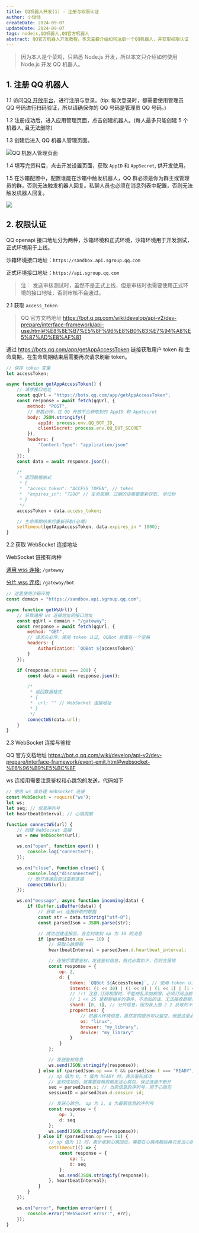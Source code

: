 ```yaml
---
title: QQ机器人开发(1) - 注册与权限认证
author: 小恸恸
createDate: 2024-09-07
updateDate: 2024-09-07
tags: nodejs,QQ机器人,QQ官方机器人
abstract: QQ官方机器人开发教程，本文主要介绍如何注册一个QQ机器人，并获取权限认证
---
```


> 因为本人是个菜鸡，只熟悉 Node.js 开发，所以本文只介绍如何使用 Node.js 开发 QQ 机器人。

## 1. 注册 QQ 机器人

1.1 访问[QQ 开放平台](https://q.qq.com/)，进行注册与登录。(tip: 每次登录时，都需要使用管理员 QQ 号码进行扫码验证，所以请确保你的 QQ 号码是管理员 QQ 号码。)

1.2 注册成功后，进入应用管理页面，点击创建机器人。(每人最多只能创建 5 个机器人, 且无法删除)

1.3 创建后进入 QQ 机器人管理页面。

![ QQ 机器人管理页面](https://image.xtt.moe/local/images/2024/09/07/image.png)

1.4 填写完资料后，点击开发设置页面，获取 `AppID` 和 `AppSecret`, 供开发使用。

1.5 在沙箱配置中，配置谁能在沙箱中触发机器人，QQ 群必须是你为群主或管理员的群，否则无法触发机器人回复。私聊人员也必须在消息列表中配置，否则无法触发机器人回复。

![](https://image.xtt.moe/local/images/2024/09/07/image7fa1f5f20f8ab83c.png)

## 2. 权限认证

QQ openapi 接口地址分为两种，沙箱环境和正式环境，沙箱环境用于开发测试，正式环境用于上线。

沙箱环境接口地址：`https://sandbox.api.sgroup.qq.com`

正式环境接口地址：`https://api.sgroup.qq.com`

> 注： 发送审核测试时，虽然不是正式上线，但是审核时也需要使用正式环境的接口地址，否则审核不会通过。

2.1 获取 `access_token`

> QQ 官方文档地址 https://bot.q.qq.com/wiki/develop/api-v2/dev-prepare/interface-framework/api-use.html#%E8%8E%B7%E5%8F%96%E8%B0%83%E7%94%A8%E5%87%AD%E8%AF%81

通过 https://bots.qq.com/app/getAppAccessToken 链接获取用户 token 和 生命周期，在生命周期结束后需要再次请求刷新 token。

```js
// 保存 token 变量
let accessToken;

async function getAppAccessToken() {
	// 请求接口地址
	const qqUrl = "https://bots.qq.com/app/getAppAccessToken";
	const response = await fetch(qqUrl, {
		method: "POST",
		// 参数必传，在 QQ 开放平台获取到的 AppID 和 AppSecret
		body: JSON.stringify({
			appId: process.env.QQ_BOT_ID,
			clientSecret: process.env.QQ_BOT_SECRET
		}),
		headers: {
			"Content-Type": "application/json"
		}
	});
	const data = await response.json();

	/*
	 * 返回数据格式
	 * {
	 *	"access_token": "ACCESS_TOKEN", // token
	 *	"expires_in": "7200" // 生命周期，过期的话需要重新获取, 单位秒
	 * }
	 */
	accessToken = data.access_token;

	// 生命周期结束后重新获取(必需)
	setTimeout(getAppAccessToken, data.expires_in * 1000);
}
```

2.2 获取 WebSocket 连接地址

WebSocket 链接有两种

[通用 wss 连接:](https://bot.q.qq.com/wiki/develop/api-v2/openapi/wss/url_get.html) `/gateway`

[分片 wss 连接:](https://bot.q.qq.com/wiki/develop/api-v2/openapi/wss/shard_url_get.html) `/gateway/bot`

```js
// 这里使用沙箱环境
const domain = "https://sandbox.api.sgroup.qq.com";

async function getWsUrl() {
	// 获取通用 ws 连接地址的接口地址
	const qqUrl = domain + "/gateway";
	const response = await fetch(qqUrl, {
		method: "GET",
		// 请求头必传，使用 token 认证, QQBot 后面有一个空格
		headers: {
			Authorization: `QQBot ${accessToken}`
		}
	});

	if (response.status === 200) {
		const data = await response.json();

		/*
		 * 返回数据格式
		 * {
		 *	url: "" // WebSocket 连接地址
		 * }
		 */
		connectWS(data.url);
	}
}
```

2.3 WebSocket 连接与鉴权

QQ 官方文档地址 https://bot.q.qq.com/wiki/develop/api-v2/dev-prepare/interface-framework/event-emit.html#websocket-%E6%96%B9%E5%BC%8F

ws 连接用需要注意鉴权和心跳包的发送，代码如下

```js
// 使用 ws 库处理 WebSocket 连接
const WebSocket = require("ws");
let ws;
let seq; // 信息序列号
let heartbeatInterval; // 心跳周期

function connectWS(url) {
	// 创建 WebSocket 连接
	ws = new WebSocket(url);

	ws.on("open", function open() {
		console.log("connected");
	});

	ws.on("close", function close() {
		console.log("disconnected");
		// 断开连接后尝试重新连接
		connectWS(url);
	});

	ws.on("message", async function incoming(data) {
		if (Buffer.isBuffer(data)) {
			// 获取 ws 连接获取的数据
			const str = data.toString("utf-8");
			const parsedJson = JSON.parse(str);

			// 成功创建连接后，会立刻收到 op 为 10 的消息
			if (parsedJson.op === 10) {
				// 获取心跳周期
				heartbeatInterval = parsedJson.d.heartbeat_interval;

				// 连接后需要鉴权，发送鉴权信息，格式必需如下，否则会报错
				const response = {
					op: 2,
					d: {
						token: `QQBot ${AccessToken}`, // 使用 token 认证, QQBot 后面有一个空格
						intents: (1 << 30) | (1 << 0) | (1 << 1) | (1 << 25), // 订阅权限
						// !!! 注意,订阅权限时，不能胡乱添加权限，必须订阅当前机器人支持的权限的事件，否则 ws 连接会直接报错并关闭连接！！！
						// 1 << 25 是群聊相关的事件，不添加的话，无法接收群聊消息
						shard: [0, 1], // 分片信息，因为我上面 2.2 获取的不是分片信息的 ws 地址，所以这里需要写死 [0, 1]
						properties: {
							// 机器人环境信息，虽然官网提示可以留空，但是这里必需填写 properties 参数，参数可以随意填写，不填会报错
							os: "linux",
							browser: "my_library",
							device: "my_library"
						}
					}
				};

				// 发送鉴权信息
				ws.send(JSON.stringify(response));
			} else if (parsedJson.op === 0 && parsedJson.t === "READY") {
				// op 值为 0, t 值为 READY 时，表示鉴权成功
				// 鉴权成功后，就需要按照周期发送心跳包，保证连接不断开
				seq = parsedJson.s; // 当前信息的序列号，用于心跳包
				sessionID = parsedJson.d.session_id;

				// 发送心跳包， op 为 1, d 为最新信息的序列号
				const response = {
					op: 1,
					d: seq
				};
				ws.send(JSON.stringify(response));
			} else if (parsedJson.op === 11) {
				// op 值为 11 时，表示收到心跳回应，需要在心跳周期后再次发送心跳包
				setTimeout(() => {
					const response = {
						op: 1,
						d: seq
					};
					ws.send(JSON.stringify(response));
				}, heartbeatInterval);
			}
		}
	});

	ws.on("error", function error(err) {
		console.error("WebSocket error:", err);
	});
}
```
